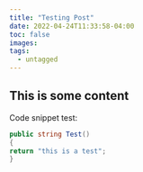 ```yaml
---
title: "Testing Post"
date: 2022-04-24T11:33:58-04:00
toc: false
images:
tags:
  - untagged
---
```


## This is some content

Code snippet test:

```C#
public string Test()
{
return "this is a test";
}

```

